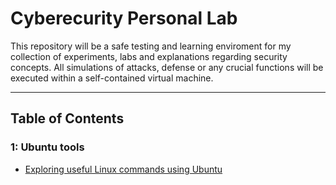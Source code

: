 # Cyberecurity Personal Lab

This repository will be a safe testing and learning enviroment for my collection of experiments, labs
and explanations regarding security concepts. All simulations of attacks, defense or any crucial functions 
will be executed within a self-contained virtual machine.

___

## Table of Contents

### 1: Ubuntu tools
- [Exploring useful Linux commands using Ubuntu](https://github.com/Antonio-Vav/Network-Security-Research/blob/main/Linux-and-security-basics.md)

